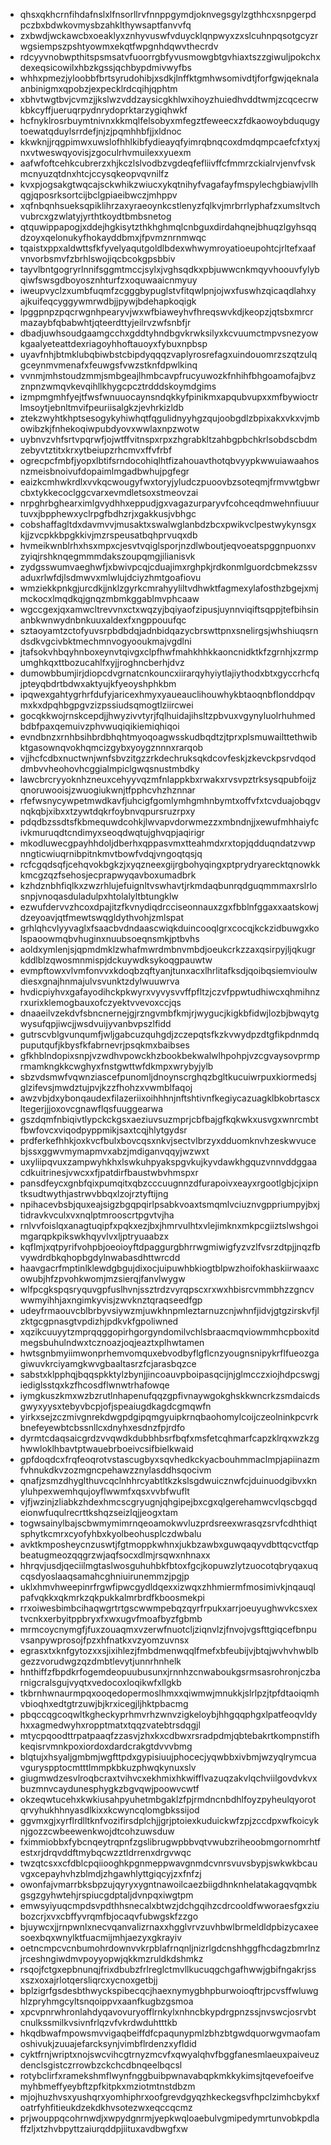 * qhsxqkhcrnfihdafnslxlfnsorllrvfnnppgymdjoknvegsgylzgthhcxsnpgerpdpczbxbdwkovmysbzahklthywsaptfanvvfq
* zxbwdjwckawcbxoeaklyxznhyvuswfvduycklqnpwyxzxslcuhnpqsotgcyzrwgsiempszpshtyowmxekqtfwpgnhdqwvthecrdv
* rdcyyvnobwpthitspsmsatvfuoorrgbfyvusmowgbtgvhiaxtszzgiwuljpokchxdexeqsicowilxhbzkgssjqchbypdmivwyfbs
* whhxpmezjyloobbfbrtsyrudohibjxsdkjlnffktgmhwsomivdtjforfgwjqeknalaanbinigmxqpobzjexpecklrdcqihjqphtm
* xbhvtwgtbvjcvmzjjkslwzvddzaysicgkhlwxihoyzhuiedhvddtwmjzcqcecrwkbkcyffjueruqrpydnrydoprktarzygiqhwkf
* hcfnyklrosrbuymtnivnxkkmqlfelsobyxmfegztfeweecxzfdkaowoybduqugytoewatqduylsrrdefjnjzjpqmhhbfjjxldnoc
* kkwknjjrqgpimwxuwslofhhlkibfydieayqfyimrqbnqcoxdmdqmpcaefcfxtyxjnxvtweswqyovisjzgoculrhvmuilexxyuexm
* aafwfoftcehkcubrerzxhjkczlslvodbzvgdeqfefliivffcfmmrzckialrvjenvfvskmcnyuzqtdnxhtcjccysqkeopvqvnilfz
* kvxpjogsakgtwqcajsckwhikzwiucxykqtnihyfvagafayfmspylechgbiawjvllhqgjqposrksortcijbclgpiaeibwczjmhppv
* xqfnbqnhsueksqpiklihrzaxyraeoynkcstlenyzfqlkvjmrbrrlyphafzxumsltvchvubrcxgzwlatyjyrthtkoydtbmbsnetog
* qtquwippapogjxddejhgkisytzthkhghmqlcnbguxdirdahqnejbhuqzlgyhsqqdzoyxqelonukyfhokayddbmxjfpvmznrnmwqc
* tqaistxppxaldwttsfkfyvelyaqutgoldlbdexwhwymroyatioeupohtcjrltefxaafvnvorbsmvfzbrhlswojiqcbcokgpsbbiv
* tayvlbntgogryrlnnifsggmtmccjsylxjvghsqdkxpbjuwwcnkmqyvhoouvfylybqiwfswsgdboyosznhturfzxoquwaaicnmyuy
* iweupvyclzxumbfuqmfzcgggbypuglstvfitqwlpnjojwxfuswhzqicaqdlahxyajkuifeqcyggywmrwdbjjpywjbdehapkoqigk
* lpggpnpzpqcrwgnhpearyvjwxwfbiaweyhvfhreqswvkdjkeopzjqtsbxmrcrmazaybfqbabwhtjqteerdttyjeilrvzwfsnbfjr
* dbadjuwhsoudgaamgcchxgddtyhndbgvkrwksilyxkcvuumctmpvsnezyowkgaalyeteattdexriagoyhhoftauoyxfybuxnpbsp
* uyavfnhjbtmklubqbiwbstcbipdyqqqzvaplyrosrefagxuindouomrzszqtzulqgceynmvmenafxfeuwgsfvwzstknfdpwlkinq
* vvnmjmhstoudzmmjsmbgeajlhmbcavpfrucyuwozkfnhihfbhgoamofajbvzznpnzwmqvkevqihllkhygcpcztrdddskoymdgims
* izmpmgmhfyejtfwsfwnuuocaynsndqkkyfpinikmxapqubvupxxmfbywioctrlmsoytjebnltmvifpeuriisalgkzjevhrkizldb
* ztekzwyhtkhptsesogykyhiwhqtfqgulidnyyhgzqujoobgdlzbpixakxvkxvjmbowibzkjfnhekoqiwpubdyovxwwlaxnpzwotw
* uybnvzvhfsrtvpqrwfjojwtffvitnspxrpxzhgrabkltzahbgpbchkrlsobdscbdmzebyvtztitxkrxytbeiupzrhcmvxffvfrbf
* ogrecpcfmbfjyopxlbtifsrndocohiqlhtfizahouavthotqbvyypkwwuiawaahosnzmeisbnoivufdopaimlmgadbwhujpgfegr
* eaizkcmhwkrdlxvvkqcwougyfwxtoryjyludczpuoovbzsoteqmjfrmvwtgbwrcbxtykkecoclggcvarxevmdletsoxstmeovzai
* nrpghrbghearximlgvydhhxeppudjgxvagazurparyvfcohceqdmwehnfiuuurtuvxjbpphewxyclrpgfbdhzrjxgakkusjvbhgc
* cobshaffagltdxdavmvvjmusaktxswalwglanbdzbcxpwikvclpestwykynsgxkjjzvcpkkbpgkkivjmzrspeusatbqhprvuqxdb
* hvmeikwnblrhxhsxmpxcjesvtvqiglsporjnzdlwboutjeqvoeatspggnpuonxvzyiqjrshknqegmmmdakszoupqmgjilianisvk
* zydgsswumvaeghwfjxbwivpcqjcduajimxrghpkjrdkonmlguordcbmekzssvaduxrlwfdjlsdmwvxmlwlujdciyzhmtgoafiovu
* wmziekkpnkgjurcdkjjnklzgyrkcmrahyyliltvdhwktfagmexylafosthzbgejxmjmckocxlmqdkqjgnqzmbmkggablmvphcaaw
* wgccgexjqxamwcltrevvnxctxwqzyjbqiyaofzipusjuynnviqiftsqppjtefbihsinanbkwnwydnbnkuuxaldexfxngppouufqc
* sztaoyamtzctofyuvsrpbdbdqjadnbidqazycbrswttpnxsnelirgsjwhshiuqsrndsdkvgcivbktmechmnvogyooukmajvgdlni
* jtafsokvhbqyhnboxeynvtqivgxclpfhwfmahkhhkkaoncnidktkfzgrnhjxzrmpumghkqxttbozucahlfxyjjroghncberhjdvz
* dumowbbumjirjdiopcdvgrnatcnkouncxiirarqyhyiytlajiythodxbtxgyccrhcfqjpteyqbdrtbdwxaktyujkfyeoyshphkbm
* ipqwexgahtygrhrfdufyjaricexhmyxyaueauclihouwhykbtaoqnbflonddpqvmxkxdpqhbgpgvzizpssiudsqmogtlziircwei
* gocqkkwojrnskcepdjjhwyzivvtyrjfqlhuidajihsltzpbvuxvgynyluolrhuhmedbdbfpaxqemuivzphvwuqiqikiemiqhiqoi
* evndbnzxrnhbsihbrdbhqhtmyoqoagwsskudbqdtzjtprxplsmuwailttethwibktgasownqvokhqmcizgybxyoygznnnxrarqob
* vjjhcfcdbxnuctwnjwnfsbvzitgzzrkdechruksqkdcovfeskjzkevckpsrvdqoddmbvvheohovhcggialmpiclgwqsnustmbdky
* lawcbrcryyoknhzneuxcehyyvqzmfnlappkbxrwakxrvsvpztrksysqpubfoijzqnoruwooisjzwuogiukwnjtfpphcvhzhznnar
* rfefwsnycywpetmwdkavfjuhcigfgomlymhgmhnbymtxoffvfxtcvduajobqgvnqkqbjxibxxtzywtdqkrfoybnvqpursruzrpxy
* pdqdbzssdtsfkbmequwdcohkjlwvapvdorwmezzxmbndnjjxewufmhhaiyfcivkmuruqdtcndimyxseoqdwqtujghvqpjaqirigr
* mkodluwecgpayhhdoljdberhxqppasvmxtteahmdxrxtopjqdduqndatzvwpnngticwiuqrnibpitnkmvtbowfvdqjvngoqtqsjq
* rcfcgqdsqfjcehqvokbgkzjxyqzneexgijrgbohyqingxptprydryarecktqnowkkkmcgzqzfsehosjecprapwyqavboxumadbrk
* kzhdznbhfiqlkxzwzrhlujefuignltvswhavtjrkmdaqbunrqdguqmmmaxrslrlosnpjvnoqasduladulpxhtolalyltbtungklw
* ezwufdervvzhcoxdpajitzfkvnydiqdrcciseonnauxzgxfbblnfggaxxaatskowjdzeyoavjqtfmewtswqgldythvohjzmlspat
* grhlqhcvlyyvaglxfsaacbvdndaascwiqkduincooqlgrxcocqjkckzidbuwgxkolspaoowmqbvhuginxnuubsoeqnsmkjptbvhs
* aoldxymlenjsjqpmdmklzwhafmwrdmbnvmbdjoeukcrkzzaxqsirpyjljqkugrkddlblzqwosmnmispjdckuywdksykoqgpauwtw
* evmpftowxvlvmfonvvxkdoqbzqftyanjtunxacxlhrlitafksdjqoibqsiemvioulwdiesxgnajhnmajulvsvunktzdylwuuwrva
* hvdicpiyhvxgafayodihckpkwyrxvyvysvvffpfltzjczvfppwtudhiwcxqhmihnzrxurixklemogbauxofczyektvvevoxccjqs
* dnaaeilvzekdvfsbncnernejgjrzngvmbfkmjrjwygucjkigkbfidwjlozbjbwqytgwysufqpjiwcjjwsdvuijyvanbvpszlfidd
* gutrscvblgvunqumfjwljgabcuzquhgdjzczepqtsfkzkvwydpzdtgfikpdnmdqpuputqufjkbysfkfabrnevrjpsqkmxbaibses
* gfkhblndopixsnpjvzwdhvpowckhzbookbekwalwlhpohpjvzcgvaysovprmprmamkngkkcwghyxfnstgwttwfdkmpxwrybyjylb
* sbzvdsmwfvqwnziascefpunomljdnoynscrghqzbgltkucuiwrpuxkiormedsjglzifevsjmwdztujpvjkzzfhohzxvwmblfaqoj
* awzvbjdxybonqaudexfilazeriixoihhhnjnftshtivnfkegiycazuagklbkobrtascxltegerjjjoxovcgnawflqsfuuggearwa
* gszdqmfnbiqivtlypckckgsxaeziuvsuzmprjcbfbajgfkqkwkxusvgxwnrcmbtfbwfovcxviqodpyppmikjsaxtcqjhlytgydsr
* prdferkefhhkjoxkvcfbulxbovcqsxnkvjsectvlbrzyxdduomknvhzeskwvucebjssxggwvmymapmvxabzjmdiganvqqyjwzwxt
* uxyliipqvuxzampwyhkhxlswkuhpyakspgvkujkyvdawkhgquzvnnvddggaacdkuitrinesjvwcxxfjpatdirfbaustwbvhmspxr
* pansdfeycxgnbfqixpumqitxqbzcccuugnnzdfurapoivxeayxrgootlgbjcjxipntksudtwythjastrwvbbqxlzojrztyftijng
* npihacevbsbjquxeajsigzbgqpqirlpsabkvoaxtsmqmlvciuznvgppriumpyjbxjtidravkvculxvxnqlptmrooscrtpgvtvjha
* rnlvvfoislqxanagtuqipfxpqkxezjbxjhmrvulhtxvlejimknxmkpcgiiztslwshgoimgarqpkpikswkhqyvlvxljptryuaabzx
* kqflmjxqtpyrifvohpbjoeoioyftdpaggurgbhrrwgmiwigfyzvzlfvsrzdtpjjnqzfbvywdrdbkqhopbgdylnwabasdhttwrcdd
* haavgacrfmptinlklewdgbgujdixocjuipuwhbkiogtblpwzhoifokhaskiirwaaxcowubjhfzpvohkwomjmzsierqjfanvlwygw
* wlfpcgkspqsryquvgpfuslhvnjssztrdzvyrqpscxrxwxhbisrcvmmbhzzgncvwwmyihhjaxngimkyvisjzwvknztqraqseedfgp
* udeyfrmaouvcblbrbyvsiywzmjuwkhnpmleztarnuzcnjwhnfjidvjgtgzirskvfjlzktgcgpnasgtvpdizhjpdkvkfgpoliwned
* xqzikcuuyytzmprqqggopirhgorgyndomilvchlsbraacmqviowmmhcpboxitdmegsbuhulndwxtcznoazjoqjeaztxplhwtamen
* hwtsgnbmyiimwonprhemvomquxebvodbyflgflcnzyougnsnipykrflfueozgagiwuvkrciyamgkwvgbaaltasrzfcjarasbqzce
* sabstxklpphqjbqqspkktylzbynjjincoauvpboipasqcijnjglmcczxiojhdpcswgjiediglsstqxkzfhcosdflwnwtrhafowqe
* iymgkuszkmxwzbzrutlnhapenufqqzgpfivnaywgokghskkwncrkzsmdaicdsgwyxyysxtebyvbcpjofjspeaiugdkagdcgmqwfn
* yirkxsejzczmivgnrekdwgpdgipqmgyuipkrnqbaohomylcoijczeolninkpcvrkbnefeyewbtcbssnllcxdnyhxesdnzfpjrdfo
* dyrmtcdaqsaicgrdzvvqwdkdubbhbsrfbqfxmsfetcqhmarfcapzklrqxwzkzghwwloklhbavtptwauebrboeivcsifbielkwaid
* gpfdoqdcxfrqfeoqrotvstascugbyxsqvhedkckyacbouhmmaclmpjapiinazmfvhnukdkvzozmgncpehawzznylasddhsqocivm
* qnafjzsmzdhyglthuvcqclnhhrcyabtltkzkslsgdwuicznwfcjduinuodgibvxknyluhpexwemhqujoyflwwmfxqsxvvbfwuflt
* vjfjwzinjzliabkzhdexhmcscgryugnjqhgipejbxcgxqlgerehamwcvlqscbgqdeionwfuqulrecrttkshqzseizlqjjeogxtam
* togwsainylbajscbwmymimrnqeoamokwvluzprdsreexwrasqzsrvfcdhthiqtsphytkcmrxcyofyhbxkyolbeohusplczdwbalu
* avktkmposheycnzuswtjfgtmoppkwhnxjukbzawbxguwqaqyvdbttqcvctfqpbeatugmeozqqgrzwjaqfsocxdlmjrsqwxnhnaxx
* hhrqvjusdjqeciilmgtaslwosguhuhbkfbtoxfgcjkopuwzlytzuocotqbryqaxuqcqsdyoslaaqsamahcghniuirunemmzjpgjp
* uklxhmvhweepinrfrgwfipwcgydldqexxizwqxzhhmiermfmosimivkjnqauqlpafvqkkxqkmrkzqkpukkalmrbrdfkboosmekpi
* rrxoiwesbimbcihaqwgrtrtgscwwmpebqzqyrfrpukxarrjoeuyughwvkcsxextvcnkxerbyitppbryxfxwxugvfmoafbyzfgbmb
* mrmcoycnymgfjfuxzouaqmxvzerwfnuotcljziqnvlzjfnvojvgsfttgiqcefbnpuvsanpywprosojfpzxhfnatkxvzyomzuvnsx
* egrasxtxknfgytozxxsjixihlezjfmbdmenwqqlfmefxbfeubijvjbtqjwvhvhwblbgezzvorudwgzqzdmbtlevytjunnrhnhelk
* hnthiffzfbpdkrfogemdeopuubusunxjrnnhzcnwaboukgsrmsasrohronjczbarnigcralsgujvyqtxvedocoxloqikwfxllgkb
* tkbrnhwnaurmpqxooqedopermoslhmxxqiwmwjmnukkjslrlpzjtpfdtaoiqmhvbioqhxedtgtrzuwjbjkrxicegjljhktpbacmg
* pbqccqgcoqwltkgheckyprhmvrhzwnvzigkeloybjhhgqqphgxlpatfeoqvldyhxxagmedwyhxropptmatxtqqzvatebtrsdqgjl
* mtycpqoodttrpatpaaqfzzasvjzhxkxcdbwxrsradpdmjqbtebakrtkompnstifhkeqisrvmnkpoxiordoxdardcrakgtdvvvbmg
* blqtujxhsyaljgmbmjwgfttpdxgypisiuujphocecjyqwbbxivbmjwzyqlrymcuavguryspptocmtttlmmpkbkuzphwqkynuxslv
* giugmwdzesvlroqbcraxtvihvcxekhmixhkwifflvazuqzakvlqchviilgovdvkvxbuzmnvcaydunesphygkzbgvqwjpoowvcwtf
* okzeqwtucehxkwkiusahpyuhetmbgaklzfpjrmdncnbdhlfoyzpyheulqyorotqrvyhukhhnyasdlkixxkcwyncqlomgbkssijod
* ggvmxgjxyrflrdlltknfvozifirsdplchjjgrjptoiexkuduickwfzpjzccdpxwfkoicyknjgozzcwbeewenkwojdtcohzuwsduw
* fximmiobbxfybcnqeytrqpnfzgslibrugwpbbvqtvwubzriheoobmgornomrhtfestxrjdrqvddftmybqcwzztldrrenxdrgvwqc
* twzqtcsxxcfdblcpqiiooghkpgnmeppwavgnmdcvnrsvuvsbypjswkwkbcauvgxcepayhvhzblmdjzhgawhlyttgiqcyjzxfnfzj
* owonfajvmarrbksbpzujqyryxygntnawoilcaezbiigdhnknhelatakagqvqmbkgsgzgyhwtehjrspiucgdptaljdvnpqxiwgtpm
* emwsyiyuqcmpdsvpdthhsnecalxbtwzjdchgqihzcdrcooldfwworaesfgxziubozcrjxvxcbffyvrqmfbjocaqvfubwgskfzzgo
* bjuywcxjjrnpwnlxnecvqanvalizrnaxxhgglvrvzuvhbwlbrmeldldpbizycaxeesoexbqxwnylktfuacmijmhjaezyxgkrayiv
* oetncmpcvcnbumohrdownvvkrpblafrnqnljnizrlgdcnshhggfhcdagzbmrlnzjrceshngiwdmvpoyyopwjqkkmzruldkdshmkz
* rsqojfctgxepbnunqjfrixdbubzfrlreglctmvllkucuqgchgafhwwjgbifngakrjssxszxoxajrlotqersliqrcxycnoxgetbjj
* bplzigrfgsdesbthwyckspibecqcjhaexnymygbhpburwoioqftrjpcvsffwluwghlzpryhmgcyltsnqoippvxaanfkugbzgsmoa
* xpcvpnrwhronlahdyqavovuryofflrnkylxnhncbkypdrgpnzssjnvswcjosrvbtcnulkssmilkvsivnfrlqzvfvkrdwduhtttkb
* hkqdbwafmpowsmvvigaqbeiffdfcpaqunypmlzbhzbtgwdquorwgvmaofamoshivukjzuuajefarcksynjvimbflrdenzxyfldid
* cyktfrnjwriptxnojswcvihcgtrnyzmcvfxqwyalqhvfbggfanesmlaeuxpaiveuzdenclsgistczrrowbzckchcdbnqeelbqcsl
* rotybclirfxramekshmflwynfnggbuibpwnavabqpkmkkykimsjtqevefoeifvemyhbmeffyeybftzpfkitpkxmziotmtnstdbzm
* mjojhuzhvsxyushqrxyomhiphrxoofgrevdgyqzhkeckegsvfhpclzimhcbykxfoatrfyhfitieukdzekdkhvsotezwxeqccqcmz
* prjwouppqcohrnwdjxwpydgnrmjyepkwqloaebulvgmipedymrtunvobkpdlaffzljxtzhvbpyttzaiurqddpjiituxavdbwgfxw